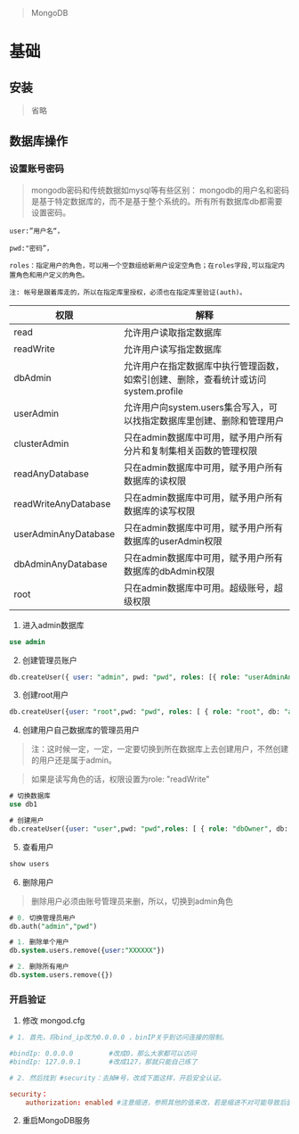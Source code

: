 > MongoDB

# 基础

## 安装

> 省略

## 数据库操作

### 设置账号密码

> mongodb密码和传统数据如mysql等有些区别： mongodb的用户名和密码是基于特定数据库的，而不是基于整个系统的。所有所有数据库db都需要设置密码。

```
user:”用户名“，

pwd:"密码”，

roles：指定用户的角色，可以用一个空数组给新用户设定空角色；在roles字段,可以指定内置角色和用户定义的角色。

注: 帐号是跟着库走的，所以在指定库里授权，必须也在指定库里验证(auth)。
```

|  权限   | 解释  |
|  ----  | ----  |
| read  | 允许用户读取指定数据库 |
| readWrite  | 允许用户读写指定数据库 |
| dbAdmin  | 允许用户在指定数据库中执行管理函数，如索引创建、删除，查看统计或访问system.profile |
| userAdmin  | 允许用户向system.users集合写入，可以找指定数据库里创建、删除和管理用户 |
| clusterAdmin  | 只在admin数据库中可用，赋予用户所有分片和复制集相关函数的管理权限 |
| readAnyDatabase  | 只在admin数据库中可用，赋予用户所有数据库的读权限 |
| readWriteAnyDatabase  | 只在admin数据库中可用，赋予用户所有数据库的读写权限 |
| userAdminAnyDatabase  | 只在admin数据库中可用，赋予用户所有数据库的userAdmin权限 |
| dbAdminAnyDatabase  | 只在admin数据库中可用，赋予用户所有数据库的dbAdmin权限 |
| root  | 只在admin数据库中可用。超级账号，超级权限 |

1. 进入admin数据库
```sql
use admin
```

2. 创建管理员账户

```sql
db.createUser({ user: "admin", pwd: "pwd", roles: [{ role: "userAdminAnyDatabase", db: "admin" }] })
```

3. 创建root用户

```sql
db.createUser({user: "root",pwd: "pwd", roles: [ { role: "root", db: "admin" } ]})
```

4. 创建用户自己数据库的管理员用户

> 注：这时候一定，一定，一定要切换到所在数据库上去创建用户，不然创建的用户还是属于admin。

> 如果是读写角色的话，权限设置为role: "readWrite"

```sql
# 切换数据库
use db1

# 创建用户
db.createUser({user: "user",pwd: "pwd",roles: [ { role: "dbOwner", db: "db1" } ]})
```

5. 查看用户

```sql
show users
```

6. 删除用户

> 删除用户必须由账号管理员来删，所以，切换到admin角色

```sql
# 0. 切换管理员用户
db.auth("admin","pwd")

# 1. 删除单个用户
db.system.users.remove({user:"XXXXXX"})

# 2. 删除所有用户
db.system.users.remove({})
```

### 开启验证

1. 修改 mongod.cfg 

```conf
# 1. 首先，将bind_ip改为0.0.0.0 ，binIP关乎到访问连接的限制。

#bindIp: 0.0.0.0         #改成0，那么大家都可以访问
#bindIp: 127.0.0.1       #改成127，那就只能自己练了

# 2. 然后找到 #security：去掉#号，改成下面这样，开启安全认证。

security：
    authorization: enabled #注意缩进，参照其他的值来改，若是缩进不对可能导致后面服务不能重启
```

2. 重启MongoDB服务